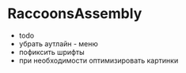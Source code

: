 # RaccoonsAssembly
- todo
 - убрать аутлайн - меню
 - пофиксить шрифты
 - при необходимости оптимизировать картинки
